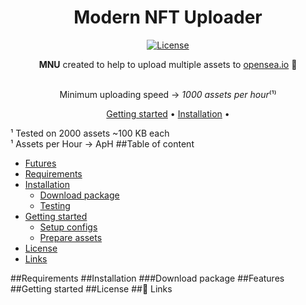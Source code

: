 <div align="center">

# Modern NFT Uploader

[![License][license-badge]][license]

**MNU** created to help to upload multiple assets to [opensea.io](https://opensea.io) 🚢

<br/>Minimum uploading speed → _1000 assets per hour_⁽¹⁾


[Getting started](#getting-started) •
[Installation](#installation) •

</div>

¹ Tested on 2000 assets ~100 KB each<br />
¹ Assets per Hour → ApH
##Table of content
- [Futures](#features)
- [Requirements](#requirements)
- [Installation](#installation)
  - [Download package](#download-package)
  - [Testing]()
- [Getting started](#getting-started)
  - [Setup configs]()
  - [Prepare assets]()
- [License](#license)
- [Links](#-links)

##Requirements
##Installation
###Download package
##Features
##Getting started
##License
##🔗 Links


[license-badge]: https://img.shields.io/github/license/ModernNFTSpace/MultipleNFTUploader
[license]: https://github.com/ModernNFTSpace/MultipleNFTUploader/blob/main/LICENSE